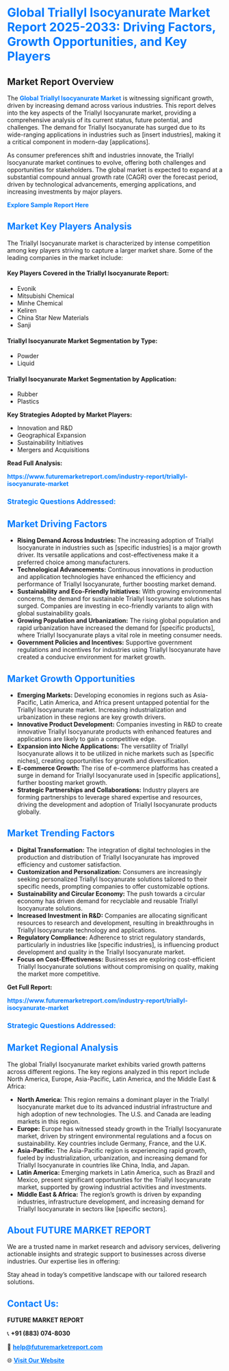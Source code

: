 <h1 style="color: #007BFF;">Global Triallyl Isocyanurate Market Report 2025-2033: Driving Factors, Growth Opportunities, and Key Players</h1>

<section id="overview">
<h2>Market Report Overview</h2>
<p>The <a href="https://www.futuremarketreport.com/industry-report/triallyl-isocyanurate-market" style="color: #007BFF; text-decoration: none;"><strong>Global Triallyl Isocyanurate Market</strong></a> is witnessing significant growth, driven by increasing demand across various industries. This report delves into the key aspects of the Triallyl Isocyanurate market, providing a comprehensive analysis of its current status, future potential, and challenges. The demand for Triallyl Isocyanurate has surged due to its wide-ranging applications in industries such as [insert industries], making it a critical component in modern-day [applications].</p>
<p>As consumer preferences shift and industries innovate, the Triallyl Isocyanurate market continues to evolve, offering both challenges and opportunities for stakeholders. The global market is expected to expand at a substantial compound annual growth rate (CAGR) over the forecast period, driven by technological advancements, emerging applications, and increasing investments by major players.</p>
</section>

<section id="overview">
<p><a href="https://www.futuremarketreport.com/request-sample/reportId=28517" style="color: #007BFF; text-decoration: none;"><strong>Explore Sample Report Here</strong></a></p>
</section>

<section id="key-players">
<h2 style="color: #007BFF;">Market Key Players Analysis</h2>
<p>The Triallyl Isocyanurate market is characterized by intense competition among key players striving to capture a larger market share. Some of the leading companies in the market include:</p>
<h4>Key Players Covered in the Triallyl Isocyanurate Report:</h4>
<ul><li>Evonik</li><li>Mitsubishi Chemical</li><li>Minhe Chemical</li><li>Keliren</li><li>China Star New Materials</li><li>Sanji</li></ul>
<h4>Triallyl Isocyanurate Market Segmentation by Type:</h4>
<ul><li>Powder</li><li>Liquid</li></ul>

<h4>Triallyl Isocyanurate Market Segmentation by Application:</h4>
<ul><li>Rubber</li><li>Plastics</li></ul>
<p><strong>Key Strategies Adopted by Market Players:</strong></p>
<ul>
<li>Innovation and R&D</li>
<li>Geographical Expansion</li>
<li>Sustainability Initiatives</li>
<li>Mergers and Acquisitions</li>
</ul>
</section>

<section>
<p><strong>Read Full Analysis: </strong></p><a href="https://www.futuremarketreport.com/industry-report/triallyl-isocyanurate-market" style="color: #007BFF; text-decoration: none;"><strong>https://www.futuremarketreport.com/industry-report/triallyl-isocyanurate-market</strong></a>
<h3 style="color: #007BFF;">Strategic Questions Addressed:</h3>
</section>

<section id="driving-factors">
<h2 style="color: #007BFF;">Market Driving Factors</h2>
<ul>
<li><strong>Rising Demand Across Industries:</strong> The increasing adoption of Triallyl Isocyanurate in industries such as [specific industries] is a major growth driver. Its versatile applications and cost-effectiveness make it a preferred choice among manufacturers.</li>
<li><strong>Technological Advancements:</strong> Continuous innovations in production and application technologies have enhanced the efficiency and performance of Triallyl Isocyanurate, further boosting market demand.</li>
<li><strong>Sustainability and Eco-Friendly Initiatives:</strong> With growing environmental concerns, the demand for sustainable Triallyl Isocyanurate solutions has surged. Companies are investing in eco-friendly variants to align with global sustainability goals.</li>
<li><strong>Growing Population and Urbanization:</strong> The rising global population and rapid urbanization have increased the demand for [specific products], where Triallyl Isocyanurate plays a vital role in meeting consumer needs.</li>
<li><strong>Government Policies and Incentives:</strong> Supportive government regulations and incentives for industries using Triallyl Isocyanurate have created a conducive environment for market growth.</li>
</ul>
</section>

<section id="growth-opportunities">
<h2 style="color: #007BFF;">Market Growth Opportunities</h2>
<ul>
<li><strong>Emerging Markets:</strong> Developing economies in regions such as Asia-Pacific, Latin America, and Africa present untapped potential for the Triallyl Isocyanurate market. Increasing industrialization and urbanization in these regions are key growth drivers.</li>
<li><strong>Innovative Product Development:</strong> Companies investing in R&D to create innovative Triallyl Isocyanurate products with enhanced features and applications are likely to gain a competitive edge.</li>
<li><strong>Expansion into Niche Applications:</strong> The versatility of Triallyl Isocyanurate allows it to be utilized in niche markets such as [specific niches], creating opportunities for growth and diversification.</li>
<li><strong>E-commerce Growth:</strong> The rise of e-commerce platforms has created a surge in demand for Triallyl Isocyanurate used in [specific applications], further boosting market growth.</li>
<li><strong>Strategic Partnerships and Collaborations:</strong> Industry players are forming partnerships to leverage shared expertise and resources, driving the development and adoption of Triallyl Isocyanurate products globally.</li>
</ul>
</section>

<section id="trending-factors">
<h2 style="color: #007BFF;">Market Trending Factors</h2>
<ul>
<li><strong>Digital Transformation:</strong> The integration of digital technologies in the production and distribution of Triallyl Isocyanurate has improved efficiency and customer satisfaction.</li>
<li><strong>Customization and Personalization:</strong> Consumers are increasingly seeking personalized Triallyl Isocyanurate solutions tailored to their specific needs, prompting companies to offer customizable options.</li>
<li><strong>Sustainability and Circular Economy:</strong> The push towards a circular economy has driven demand for recyclable and reusable Triallyl Isocyanurate solutions.</li>
<li><strong>Increased Investment in R&D:</strong> Companies are allocating significant resources to research and development, resulting in breakthroughs in Triallyl Isocyanurate technology and applications.</li>
<li><strong>Regulatory Compliance:</strong> Adherence to strict regulatory standards, particularly in industries like [specific industries], is influencing product development and quality in the Triallyl Isocyanurate market.</li>
<li><strong>Focus on Cost-Effectiveness:</strong> Businesses are exploring cost-efficient Triallyl Isocyanurate solutions without compromising on quality, making the market more competitive.</li>
</ul>
</section>

<section>
<p><strong>Get Full Report: </strong></p><a href="https://www.futuremarketreport.com/industry-report/triallyl-isocyanurate-market" style="color: #007BFF; text-decoration: none;"><strong>https://www.futuremarketreport.com/industry-report/triallyl-isocyanurate-market</strong></a>
<h3 style="color: #007BFF;">Strategic Questions Addressed:</h3>
</section>


<section id="regional-analysis">
<h2 style="color: #007BFF;">Market Regional Analysis</h2>
<p>The global Triallyl Isocyanurate market exhibits varied growth patterns across different regions. The key regions analyzed in this report include North America, Europe, Asia-Pacific, Latin America, and the Middle East & Africa:</p>
<ul>
<li><strong>North America:</strong> This region remains a dominant player in the Triallyl Isocyanurate market due to its advanced industrial infrastructure and high adoption of new technologies. The U.S. and Canada are leading markets in this region.</li>
<li><strong>Europe:</strong> Europe has witnessed steady growth in the Triallyl Isocyanurate market, driven by stringent environmental regulations and a focus on sustainability. Key countries include Germany, France, and the U.K.</li>
<li><strong>Asia-Pacific:</strong> The Asia-Pacific region is experiencing rapid growth, fueled by industrialization, urbanization, and increasing demand for Triallyl Isocyanurate in countries like China, India, and Japan.</li>
<li><strong>Latin America:</strong> Emerging markets in Latin America, such as Brazil and Mexico, present significant opportunities for the Triallyl Isocyanurate market, supported by growing industrial activities and investments.</li>
<li><strong>Middle East & Africa:</strong> The region’s growth is driven by expanding industries, infrastructure development, and increasing demand for Triallyl Isocyanurate in sectors like [specific sectors].</li>
</ul>
</section>

<footer>
<h2 style="color: #007BFF;">About FUTURE MARKET REPORT</h2>
<p>We are a trusted name in market research and advisory services, delivering actionable insights and strategic support to businesses across diverse industries. Our expertise lies in offering:</p>

<p>Stay ahead in today’s competitive landscape with our tailored research solutions.</p>

<h2 style="color: #007BFF;">Contact Us:</h2>
<p><strong>FUTURE MARKET REPORT</strong></p>
<p>📞 <strong>+91 (883) 074-8030</strong></p>
<p>📧 <strong><a href="mailto:help@futuremarketreport.com" style="color: #007BFF;">help@futuremarketreport.com</a></strong></p>
<p>🌐 <strong><a href="https://www.futuremarketreport.com/" style="color: #007BFF;">Visit Our Website</a></strong></p>
</footer>